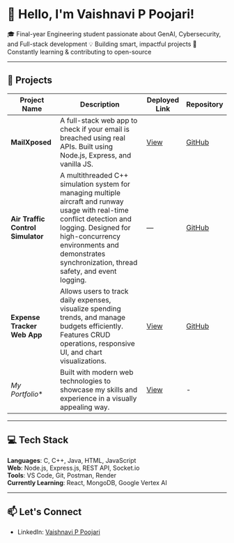 # 👋 Hello, I'm Vaishnavi P Poojari!

🎓 Final-year Engineering student passionate about GenAI, Cybersecurity, and Full-stack development
💡 Building smart, impactful projects
🚀 Constantly learning & contributing to open-source

---

## 📁 Projects

| Project Name | Description | Deployed Link | Repository |
| ------------ | ----------- | ------------- | ---------- |
| **MailXposed** | A full-stack web app to check if your email is breached using real APIs. Built using Node.js, Express, and vanilla JS. | [View](https://mailxposed.onrender.com) | [GitHub](https://github.com/Vaishnaviii-23/MailXposed) |
| **Air Traffic Control Simulator** | A multithreaded C++ simulation system for managing multiple aircraft and runway usage with real-time conflict detection and logging. Designed for high-concurrency environments and demonstrates synchronization, thread safety, and event logging. | — | [GitHub](https://github.com/Vaishnaviii-23/AirTrafficSimulator) |
| **Expense Tracker Web App** |  Allows users to track daily expenses, visualize spending trends, and manage budgets efficiently. Features CRUD operations, responsive UI, and chart visualizations. | [View](https://vaishnaviiii-23.github.io/Expense-Tracker/) | [GitHub](https://github.com/Vaishnaviii-23/ExpenseTracker) |
| *My Portfolio** |  Built with modern web technologies to showcase my skills and experience in a visually appealing way. | [View](https://vaishnavi-poojari.vercel.app/) | - |
---

## 💻 Tech Stack

**Languages**: C, C++, Java, HTML, JavaScript  
**Web**: Node.js, Express.js, REST API, Socket.io  
**Tools**: VS Code, Git, Postman, Render  
**Currently Learning**: React, MongoDB, Google Vertex AI  

---

## 📫 Let's Connect

- LinkedIn: [Vaishnavi P Poojari](https://www.linkedin.com/in/vaishnavi-p-poojari)
